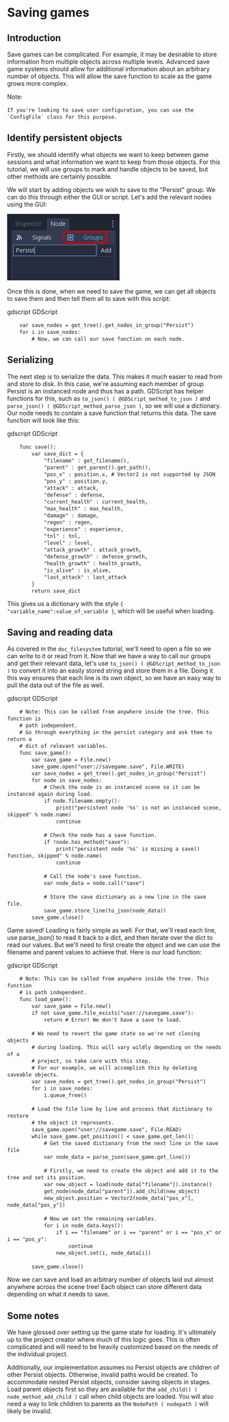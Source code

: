 

Saving games
============

Introduction
------------

Save games can be complicated. For example, it may be desirable
to store information from multiple objects across multiple levels.
Advanced save game systems should allow for additional information about
an arbitrary number of objects. This will allow the save function to
scale as the game grows more complex.

Note:


    If you're looking to save user configuration, you can use the
    `ConfigFile` class for this purpose.

Identify persistent objects
---------------------------

Firstly, we should identify what objects we want to keep between game
sessions and what information we want to keep from those objects. For
this tutorial, we will use groups to mark and handle objects to be saved,
but other methods are certainly possible.

We will start by adding objects we wish to save to the "Persist" group. We can
do this through either the GUI or script. Let's add the relevant nodes using the
GUI:

![](img/groups.png)

Once this is done, when we need to save the game, we can get all objects
to save them and then tell them all to save with this script:

gdscript GDScript

```
    var save_nodes = get_tree().get_nodes_in_group("Persist")
    for i in save_nodes:
        # Now, we can call our save function on each node.
```

Serializing
-----------

The next step is to serialize the data. This makes it much easier to
read from and store to disk. In this case, we're assuming each member of
group Persist is an instanced node and thus has a path. GDScript
has helper functions for this, such as `to_json()
( @GDScript_method_to_json )` and `parse_json()
( @GDScript_method_parse_json )`, so we will use a dictionary. Our node needs to
contain a save function that returns this data. The save function will look
like this:

gdscript GDScript

```
    func save():
        var save_dict = {
            "filename" : get_filename(),
            "parent" : get_parent().get_path(),
            "pos_x" : position.x, # Vector2 is not supported by JSON
            "pos_y" : position.y,
            "attack" : attack,
            "defense" : defense,
            "current_health" : current_health,
            "max_health" : max_health,
            "damage" : damage,
            "regen" : regen,
            "experience" : experience,
            "tnl" : tnl,
            "level" : level,
            "attack_growth" : attack_growth,
            "defense_growth" : defense_growth,
            "health_growth" : health_growth,
            "is_alive" : is_alive,
            "last_attack" : last_attack
        }
        return save_dict
```


This gives us a dictionary with the style
`{ "variable_name":value_of_variable }`, which will be useful when
loading.

Saving and reading data
-----------------------

As covered in the `doc_filesystem` tutorial, we'll need to open a file
so we can write to it or read from it. Now that we have a way to
call our groups and get their relevant data, let's use `to_json()
( @GDScript_method_to_json )` to
convert it into an easily stored string and store them in a file. Doing
it this way ensures that each line is its own object, so we have an easy
way to pull the data out of the file as well.

gdscript GDScript

```
    # Note: This can be called from anywhere inside the tree. This function is
    # path independent.
    # Go through everything in the persist category and ask them to return a
    # dict of relevant variables.
    func save_game():
        var save_game = File.new()
        save_game.open("user://savegame.save", File.WRITE)
        var save_nodes = get_tree().get_nodes_in_group("Persist")
        for node in save_nodes:
            # Check the node is an instanced scene so it can be instanced again during load.
            if node.filename.empty():
                print("persistent node '%s' is not an instanced scene, skipped" % node.name)
                continue

            # Check the node has a save function.
            if !node.has_method("save"):
                print("persistent node '%s' is missing a save() function, skipped" % node.name)
                continue

            # Call the node's save function.
            var node_data = node.call("save")

            # Store the save dictionary as a new line in the save file.
            save_game.store_line(to_json(node_data))
        save_game.close()
```


Game saved! Loading is fairly simple as well. For that, we'll read each
line, use parse_json() to read it back to a dict, and then iterate over
the dict to read our values. But we'll need to first create the object
and we can use the filename and parent values to achieve that. Here is our
load function:

gdscript GDScript

```
    # Note: This can be called from anywhere inside the tree. This function
    # is path independent.
    func load_game():
        var save_game = File.new()
        if not save_game.file_exists("user://savegame.save"):
            return # Error! We don't have a save to load.

        # We need to revert the game state so we're not cloning objects
        # during loading. This will vary wildly depending on the needs of a
        # project, so take care with this step.
        # For our example, we will accomplish this by deleting saveable objects.
        var save_nodes = get_tree().get_nodes_in_group("Persist")
        for i in save_nodes:
            i.queue_free()

        # Load the file line by line and process that dictionary to restore
        # the object it represents.
        save_game.open("user://savegame.save", File.READ)
        while save_game.get_position() < save_game.get_len():
            # Get the saved dictionary from the next line in the save file
            var node_data = parse_json(save_game.get_line())

            # Firstly, we need to create the object and add it to the tree and set its position.
            var new_object = load(node_data["filename"]).instance()
            get_node(node_data["parent"]).add_child(new_object)
            new_object.position = Vector2(node_data["pos_x"], node_data["pos_y"])

            # Now we set the remaining variables.
            for i in node_data.keys():
                if i == "filename" or i == "parent" or i == "pos_x" or i == "pos_y":
                    continue
                new_object.set(i, node_data[i])

        save_game.close()
```

Now we can save and load an arbitrary number of objects laid out
almost anywhere across the scene tree! Each object can store different
data depending on what it needs to save.

Some notes
----------

We have glossed over setting up the game state for loading. It's ultimately up
to the project creator where much of this logic goes.
This is often complicated and will need to be heavily
customized based on the needs of the individual project.

Additionally, our implementation assumes no Persist objects are children of other
Persist objects. Otherwise, invalid paths would be created. To
accommodate nested Persist objects, consider saving objects in stages.
Load parent objects first so they are available for the `add_child()
( node_method_add_child )`
call when child objects are loaded. You will also need a way to link
children to parents as the `NodePath
( nodepath )` will likely be invalid.
